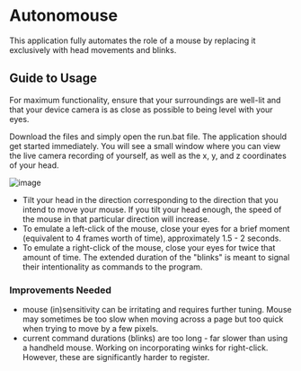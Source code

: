 # Autonomouse
This application fully automates the role of a mouse by replacing it exclusively with head movements and blinks.

## Guide to Usage
For maximum functionality, ensure that your surroundings are well-lit and that your device camera is as close as possible to being level with your eyes.

Download the files and simply open the run.bat file. The application should get started immediately. You will see a small window where you can view the live camera recording of yourself, as well as the x, y, and z coordinates of your head. 

![image](https://github.com/user-attachments/assets/dc65213d-d1c1-4c9f-8d3b-553fa99a6338)
* Tilt your head in the direction corresponding to the direction that you intend to move your mouse. If you tilt your head enough, the speed of the mouse in that particular direction will increase.
* To emulate a left-click of the mouse, close your eyes for a brief moment (equivalent to 4 frames worth of time), approximately 1.5 - 2 seconds.
* To emulate a right-click of the mouse, close your eyes for twice that amount of time. The extended duration of the "blinks" is meant to signal their intentionality as commands to the program.

### Improvements Needed
* mouse (in)sensitivity can be irritating and requires further tuning. Mouse may sometimes be too slow when moving across a page but too quick when trying to move by a few pixels.
* current command durations (blinks) are too long - far slower than using a handheld mouse. Working on incorporating winks for right-click. However, these are significantly harder to register.   
